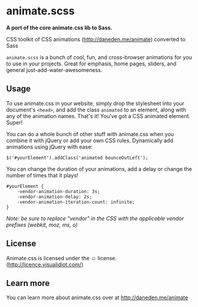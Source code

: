 # animate.scss
__A port of the core animate.css lib to Sass.__

CSS toolkit of CSS animations (http://daneden.me/animate) converted to Sass

`animate.scss` is a bunch of cool, fun, and cross-browser animations for you to use in your projects. Great for emphasis, home pages, sliders, and general just-add-water-awesomeness.

## Usage
To use animate.css in your website, simply drop the stylesheet into your document's `<head>`, and add the class `animated` to an element, along with any of the animation names. That's it! You've got a CSS animated element. Super!

You can do a whole bunch of other stuff with animate.css when you combine it with jQuery or add your own CSS rules. Dynamically add animations using jQuery with ease:

```
$('#yourElement').addClass('animated bounceOutLeft');
```

You can change the duration of your animations, add a delay or change the number of times that it plays!

```
#yourElement {
	-vendor-animation-duration: 3s;
	-vendor-animation-delay: 2s;
	-vendor-animation-iteration-count: infinite;
}
```

*Note: be sure to replace "vendor" in the CSS with the applicable vendor prefixes (webkit, moz, ms, o)*

## License
Animate.css is licensed under the &#9786; license. (http://licence.visualidiot.com/)

## Learn more
You can learn more about animate.css over at http://daneden.me/animate
